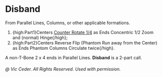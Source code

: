
# Disband

From Parallel Lines, Columns, or other applicable formations.

1. {high:Part1}Centers [Counter Rotate 1/4](../c1/counter_rotate.md) as Ends Concentric 1/2 Zoom and (normal) Hinge{/high}; 
1. {high:Part2}Centers Reverse Flip (Phantom Run away from the Center) as Ends Phantom Columns Circulate twice{/high}. 

A non-T-Bone 2 x 4 ends in Parallel Lines. **Disband** is a 2-part call.

###### @ Vic Ceder. All Rights Reserved.  Used with permission.
